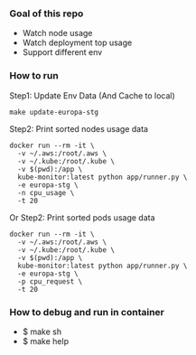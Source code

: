 ### Goal of this repo

- Watch node usage
- Watch deployment top usage
- Support different env

### How to run
Step1: Update Env Data (And Cache to local)
```
make update-europa-stg
```
Step2: Print sorted nodes usage data
```
docker run --rm -it \
  -v ~/.aws:/root/.aws \
  -v ~/.kube:/root/.kube \
  -v $(pwd):/app \
  kube-monitor:latest python app/runner.py \
  -e europa-stg \
  -n cpu_usage \
  -t 20
```

Or Step2: Print sorted pods usage data
```
docker run --rm -it \
  -v ~/.aws:/root/.aws \
  -v ~/.kube:/root/.kube \
  -v $(pwd):/app \
  kube-monitor:latest python app/runner.py \
  -e europa-stg \
  -p cpu_request \
  -t 20
```

### How to debug and run in container
- $ make sh
- $ make help

